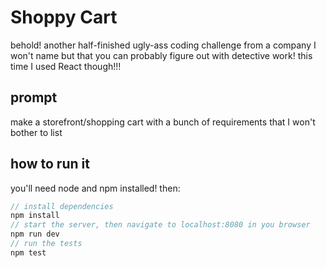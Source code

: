 # Shoppy Cart

behold! another half-finished ugly-ass coding challenge from a company I won't name but that you can probably figure out with detective work! this time I used React though!!!

## prompt

make a storefront/shopping cart with a bunch of requirements that I won't bother to list

## how to run it

you'll need node and npm installed! then:

```javascript
// install dependencies
npm install
// start the server, then navigate to localhost:8080 in you browser
npm run dev
// run the tests
npm test
```
